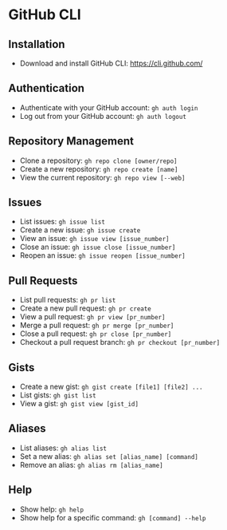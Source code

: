 # GitHub CLI

## Installation

* Download and install GitHub CLI: https://cli.github.com/

## Authentication

* Authenticate with your GitHub account: `gh auth login`
* Log out from your GitHub account: `gh auth logout`

## Repository Management

* Clone a repository: `gh repo clone [owner/repo]`
* Create a new repository: `gh repo create [name]`
* View the current repository: `gh repo view [--web]`

## Issues

* List issues: `gh issue list`
* Create a new issue: `gh issue create`
* View an issue: `gh issue view [issue_number]`
* Close an issue: `gh issue close [issue_number]`
* Reopen an issue: `gh issue reopen [issue_number]`

## Pull Requests

* List pull requests: `gh pr list`
* Create a new pull request: `gh pr create`
* View a pull request: `gh pr view [pr_number]`
* Merge a pull request: `gh pr merge [pr_number]`
* Close a pull request: `gh pr close [pr_number]`
* Checkout a pull request branch: `gh pr checkout [pr_number]`

## Gists

* Create a new gist: `gh gist create [file1] [file2] ...`
* List gists: `gh gist list`
* View a gist: `gh gist view [gist_id]`

## Aliases

* List aliases: `gh alias list`
* Set a new alias: `gh alias set [alias_name] [command]`
* Remove an alias: `gh alias rm [alias_name]`

## Help

* Show help: `gh help`
* Show help for a specific command: `gh [command] --help`
